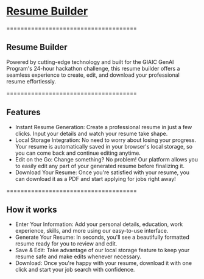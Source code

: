 <h1><a href="">Resume Builder</a></h1>

=====================================

<h2>Resume Builder</h2>

Powered by cutting-edge technology and built for the GIAIC GenAI Program's 24-hour hackathon challenge, this resume builder offers a seamless experience to create, edit, and download your professional resume effortlessly.

=====================================

<h2>Features</h2>

<ul>
    <li>Instant Resume Generation: Create a professional resume in just a few clicks. Input your details and watch your resume take shape.</li>
    <li>Local Storage Integration: No need to worry about losing your progress. Your resume is automatically saved in your browser's local storage, so you can come back and continue editing anytime.</li>
    <li>Edit on the Go: Change something? No problem! Our platform allows you to easily edit any part of your generated resume before finalizing it.</li>
    <li>Download Your Resume: Once you're satisfied with your resume, you can download it as a PDF and start applying for jobs right away!</li>
</ul>

=====================================

<h2>How it works</h2>

<ul>
    <li>Enter Your Information: Add your personal details, education, work experience, skills, and more using our easy-to-use interface.</li>
    <li>Generate Your Resume: In seconds, you'll see a beautifully formatted resume ready for you to review and edit.</li>
    <li>Save & Edit: Take advantage of our local storage feature to keep your resume safe and make edits whenever necessary.</li>
    <li>Download: Once you're happy with your resume, download it with one click and start your job search with confidence.</li>
</ul>
